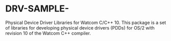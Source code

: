 # DRV-SAMPLE-
Physical Device Driver Libraries for Watcom C/C++ 10. This package is a set of libraries for developing physical device drivers (PDDs) for OS/2 with revision 10 of the Watcom C++ compiler.
